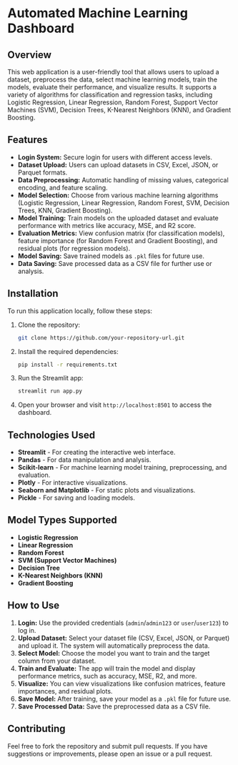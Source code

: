 # Automated Machine Learning Dashboard

## Overview
This web application is a user-friendly tool that allows users to upload a dataset, preprocess the data, select machine learning models, train the models, evaluate their performance, and visualize results. It supports a variety of algorithms for classification and regression tasks, including Logistic Regression, Linear Regression, Random Forest, Support Vector Machines (SVM), Decision Trees, K-Nearest Neighbors (KNN), and Gradient Boosting.

## Features
- **Login System:** Secure login for users with different access levels.
- **Dataset Upload:** Users can upload datasets in CSV, Excel, JSON, or Parquet formats.
- **Data Preprocessing:** Automatic handling of missing values, categorical encoding, and feature scaling.
- **Model Selection:** Choose from various machine learning algorithms (Logistic Regression, Linear Regression, Random Forest, SVM, Decision Trees, KNN, Gradient Boosting).
- **Model Training:** Train models on the uploaded dataset and evaluate performance with metrics like accuracy, MSE, and R2 score.
- **Evaluation Metrics:** View confusion matrix (for classification models), feature importance (for Random Forest and Gradient Boosting), and residual plots (for regression models).
- **Model Saving:** Save trained models as `.pkl` files for future use.
- **Data Saving:** Save processed data as a CSV file for further use or analysis.

## Installation
To run this application locally, follow these steps:

1. Clone the repository:
    ```bash
    git clone https://github.com/your-repository-url.git
    ```
2. Install the required dependencies:
    ```bash
    pip install -r requirements.txt
    ```

3. Run the Streamlit app:
    ```bash
    streamlit run app.py
    ```

4. Open your browser and visit `http://localhost:8501` to access the dashboard.

## Technologies Used
- **Streamlit** - For creating the interactive web interface.
- **Pandas** - For data manipulation and analysis.
- **Scikit-learn** - For machine learning model training, preprocessing, and evaluation.
- **Plotly** - For interactive visualizations.
- **Seaborn and Matplotlib** - For static plots and visualizations.
- **Pickle** - For saving and loading models.

## Model Types Supported
- **Logistic Regression**
- **Linear Regression**
- **Random Forest**
- **SVM (Support Vector Machines)**
- **Decision Tree**
- **K-Nearest Neighbors (KNN)**
- **Gradient Boosting**

## How to Use
1. **Login:** Use the provided credentials (`admin`/`admin123` or `user`/`user123`) to log in.
2. **Upload Dataset:** Select your dataset file (CSV, Excel, JSON, or Parquet) and upload it. The system will automatically preprocess the data.
3. **Select Model:** Choose the model you want to train and the target column from your dataset.
4. **Train and Evaluate:** The app will train the model and display performance metrics, such as accuracy, MSE, R2, and more.
5. **Visualize:** You can view visualizations like confusion matrices, feature importances, and residual plots.
6. **Save Model:** After training, save your model as a `.pkl` file for future use.
7. **Save Processed Data:** Save the preprocessed data as a CSV file.



## Contributing
Feel free to fork the repository and submit pull requests. If you have suggestions or improvements, please open an issue or a pull request.


